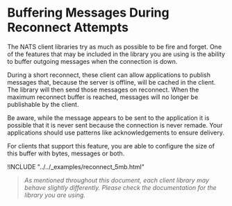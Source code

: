 # Buffering Messages During Reconnect Attempts

The NATS client libraries try as much as possible to be fire and forget. One of the features that may be included in the library you are using is the ability to buffer outgoing messages when the connection is down.

During a short reconnect, these client can allow applications to publish messages that, because the server is offline, will be cached in the client. The library will then send those messages on reconnect. When the maximum reconnect buffer is reached, messages will no longer be publishable by the client.

Be aware, while the message appears to be sent to the application it is possible that it is never sent because the connection is never remade. Your applications should use patterns like acknowledgements to ensure delivery.

For clients that support this feature, you are able to configure the size of this buffer with bytes, messages or both.

!INCLUDE "../../_examples/reconnect_5mb.html"

> *As mentioned throughout this document, each client library may behave slightly differently. Please check the documentation for the library you are using.*
